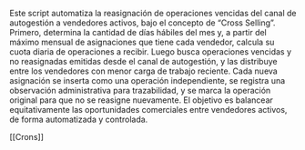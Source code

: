 Este script automatiza la reasignación de operaciones vencidas del canal de autogestión a vendedores activos, bajo el concepto de “Cross Selling”. Primero, determina la cantidad de días hábiles del mes y, a partir del máximo mensual de asignaciones que tiene cada vendedor, calcula su cuota diaria de operaciones a recibir. Luego busca operaciones vencidas y no reasignadas emitidas desde el canal de autogestión, y las distribuye entre los vendedores con menor carga de trabajo reciente. Cada nueva asignación se inserta como una operación independiente, se registra una observación administrativa para trazabilidad, y se marca la operación original para que no se reasigne nuevamente. El objetivo es balancear equitativamente las oportunidades comerciales entre vendedores activos, de forma automatizada y controlada.

[[Crons]]